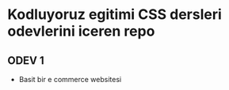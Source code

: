 # Kodluyoruz egitimi CSS dersleri odevlerini iceren repo

## ODEV 1 
-   Basit bir e commerce websitesi